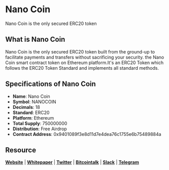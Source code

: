 # Nano Coin
Nano Coin is the only secured ERC20 token

## What is Nano Coin
Nano Coin is the only secured ERC20 token built from the ground-up to facilitate payments and transfers without sacrificing your security.
the Nano Coin smart contract token on Ethereum platform.It's an ERC20 Token which follows the ERC20 Token Standard and implements all standard methods.

## Specifications of Nano Coin
* **Name**: Nano Coin
* **Symbol**: NANOCOIN
* **Decimals**: 18
* **Standard**: ERC20 
* **Platform**: Ethereum
* **Total Supply**: 750000000
* **Distribution**: Free Airdrop
* **Contract Address**: 0x9401089f3e8d11d7e4dea76c1755e6b75489884a
## Resource
**[Website](https://nanocoin.name)** | **[Whitepaper](https://nanocoin.name/whitepaper.pdf)** | **[Twitter](https://twitter.com/nanocointeam)**  | **[Bitcointalk](https://bitcointalk.org)** | **[Slack](https://slack.com)** | **[Telegram](https://t.me)**
